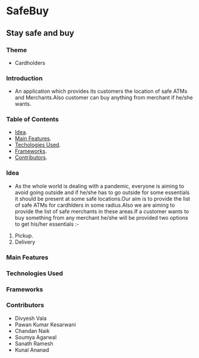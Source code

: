 # SafeBuy
## Stay safe and buy
### Theme
* Cardholders

### Introduction
* An application which provides its customers the location of safe ATMs and Merchants.Also customer can buy anything from merchant if he/she wants.

### Table of Contents
* [Idea](#idea).
* [Main Features](#main-features).
* [Techologies Used](#technologies-used).
* [Frameworks](#frameworks).
* [Contributors](#contributors).

### Idea
* As the whole world is dealing with a pandemic, everyone is aiming to avoid going outside and if he/she has to go outside for some essentials it should be present at some safe locations.Our aim is to provide the list of safe ATMs for cardhlders in some radius.Also we are aiming to provide the list of safe merchants in these areas.If a customer wants to buy something from any merchant he/she will be provided two options to get his/her essentials :-
1. Pickup.
2. Delivery

### Main Features

### Technologies Used

### Frameworks

### Contributors
* Divyesh Vala
* Pawan Kumar Kesarwani
* Chandan Naik
* Soumya Agarwal
* Sanath Ramesh
* Kunal Ananad
